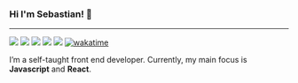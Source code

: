 ### Hi I'm Sebastian! 👋
<hr>

[<img src="https://img.shields.io/static/v1?logo=gmail&label&color=EA4335&message=sebastian.vuye&logoColor=white&logoWidth=20">](mailto:sebastian.vuye@gmail.com)
[<img src="https://img.shields.io/static/v1?logo=twitter&label&color=1DA1F2&message=@sebavuye&logoColor=white&logoWidth=20">](https://twitter.com/sebavuye)
[<img src="https://img.shields.io/static/v1?logo=linkedin&label&color=0A66C2&message=sebastianvuye&logoColor=white&logoWidth=20">](https://www.linkedin.com/in/sebastianvuye/)
[<img src="https://img.shields.io/static/v1?logo=instagram&label&color=E4405F&message=sebavuye&logoColor=white&logoWidth=20">](https://www.instagram.com/sebavuye/)
[<img src="https://img.shields.io/static/v1?logo=facebook&label&color=1877F2&message=sebavuye&logoColor=white&logoWidth=20">](https://www.facebook.com/sebavuye/)
[![wakatime](https://wakatime.com/badge/user/df0036c6-328a-4a39-be9b-e49417ed22a1.svg)](https://wakatime.com/@df0036c6-328a-4a39-be9b-e49417ed22a1)

I’m a self-taught front end developer. Currently, my main focus is **Javascript** and **React**.
<br/>

<!--START_SECTION:waka-->
<!--END_SECTION:waka-->
